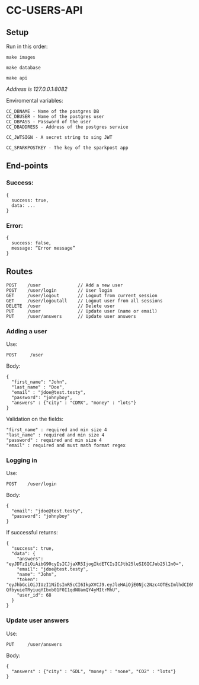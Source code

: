 # CC-USERS-API
## Setup
Run in this order:
```
make images

make database

make api
```

*Address is 127.0.0.1:8082*

Enviromental variables:
```
CC_DBNAME - Name of the postgres DB
CC_DBUSER - Name of the postgres user
CC_DBPASS - Password of the user
CC_DBADDRESS - Address of the postgres service

CC_JWTSIGN - A secret string to sing JWT

CC_SPARKPOSTKEY - The key of the sparkpost app
```

## End-points
### Success:
```
{
  success: true,
  data: ...
}
```

### Error:
```
{
  success: false,
  message: “Error message”
}
```

## Routes
```
POST    /user              // Add a new user
POST    /user/login        // User login
GET     /user/logout       // Logout from current session
GET     /user/logoutall    // Logout user from all sessions
DELETE  /user              // Delete user
PUT     /user              // Update user (name or email)
PUT     /user/answers      // Update user answers
```

### Adding a user
Use:
```
POST     /user              
```
Body:
```
{
  "first_name": "John",
  "last_name" : "Doe",
  "email" : "jdoe@test.testy",
  "password": "johnyboy",
  "answers" : {"city" : "CDMX", "money" : "lots"}
}
```
Validation on the fields:
```
"first_name" : required and min size 4
"last_name" : required and min size 4
"password" : required and min size 4
"email" : required and must math format regex
```

### Logging in
Use:
```
POST    /user/login     
```
Body:
```
{
  "email": "jdoe@test.testy",
  "password": "johnyboy"
}
```
If successful returns:
```
{
  "success": true,
  "data": {
    "answers": "eyJDTzIiOiAibG90cyIsICJjaXR5IjogIkdETCIsICJtb25leSI6ICJub25lIn0=",
    "email": "jdoe@test.testy",
    "name": "John",
    "token": "eyJhbGciOiJIUzI1NiIsInR5cCI6IkpXVCJ9.eyJleHAiOjE0Njc2Nzc4OTEsImlhdCI6MTQ2NjQ2ODI5MSwiaWQiOjY4LCJqdGkiOiJWZE44MyJ9.u-QfbyuieTRyiuqYIbxb01F0I1qdNUamQY4yMItrMhU",
    "user_id": 68
  }
}
```

### Update user answers
Use:
```
PUT     /user/answers
```
Body:
```
{
  "answers" : {"city" : "GDL", "money" : "none", "CO2" : "lots"}
}
```
